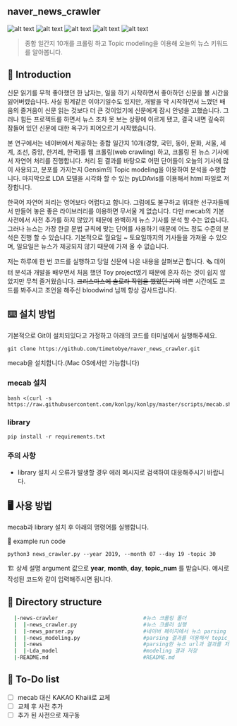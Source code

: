 naver_news_crawler
---------------------
![alt text](https://img.shields.io/badge/Python-3.7-red.svg)
![alt text](https://img.shields.io/badge/LDA-Topic%20Modeling-brightgreen.svg)
![alt text](https://img.shields.io/badge/Crawler-News-yellowgreen.svg)
![alt text](https://img.shields.io/badge/results-report-blue.svg)
![alt text](https://img.shields.io/badge/data-web-orange.svg)


> 종합 일간지 10개를 크롤링 하고 Topic modeling을 이용해 오늘의 뉴스 키워드를 알아봅니다.

:newspaper: Introduction
----------------------------

신문 읽기를 무척 좋아했던 한 남자는, 일을 하기 시작하면서 좋아하던 신문을 볼 시간을 잃어버렸습니다.
사실 핑계같은 이야기일수도 있지만, 개발을 막 시작하면서 느꼈던 배움의 즐거움이 신문 읽는 것보다 더 큰 것이었기에 신문에게 잠시 안녕을 고했습니다.
그러나 힘든 프로젝트를 하면서 뉴스 조차 못 보는 상황에 이르게 됐고, 결국 내면 깊숙히 잠들어 있던 신문에 대한 욕구가 피어오르기 시작했습니다.

본 연구에서는 네이버에서 제공하는 종합 일간지 10개(경향, 국민, 동아, 문화, 서울, 세계, 조선, 중앙, 한겨레, 한국)를 웹 크롤링(web crawling) 하고,
크롤링 된 뉴스 기사에서 자연어 처리를 진행합니다. 처리 된 결과를 바탕으로 어떤 단어들이 오늘의 기사에 많이 사용되고, 분포를 가지는지 Gensim의 Topic modeling을
이용하여 분석을 수행합니다. 마지막으로 LDA 모델을 시각화 할 수 있는 pyLDAvis를 이용해서 html 파일로 저장합니다.

한국어 자연어 처리는 영어보다 어렵다고 합니다. 그럼에도 불구하고 위대한 선구자들께서 만들어 놓은 좋은 라이브러리를 이용하면 무서울 게 없습니다.
다만 mecab의 기본 사전에서 사전 추가를 하지 않았기 때문에 완벽하게 뉴스 기사를 분석 할 수는 없습니다. 
그러나 뉴스는 가장 한글 문법 규칙에 맞는 단어를 사용하기 때문에 어느 정도 수준의 분석은 진행 할 수 있습니다.
기본적으로 월요일 ~ 토요일까지의 기사들을 가져올 수 있으며, 일요일은 뉴스가 제공되지 않기 때문에 가져 올 수 없습니다.

저는 하루에 한 번 코드를 실행하고 당일 신문에 나온 내용을 살펴보곤 합니다. :newspaper_roll:
데이터 분석과 개발을 배우면서 처음 했던 Toy project였기 때문에 혼자 하는 것이 쉽지 않았지만 무척 즐거웠습니다.
~~크리스마스에 솔로라 작업을 했었던 기억~~ 바쁜 시간에도 코드를 봐주시고 조언을 해주신 bloodwind 님께 항상 감사드립니다.

:keyboard: 설치 방법
-------------
기본적으로 Git이 설치되있다고 가정하고 아래의 코드를 터미널에서 실행해주세요.
```
git clone https://github.com/timetobye/naver_news_crawler.git
``` 

mecab을 설치합니다.(Mac OS에서만 가능합니다)

### mecab 설치
```
bash <(curl -s https://raw.githubusercontent.com/konlpy/konlpy/master/scripts/mecab.sh)
```

### library
```
pip install -r requirements.txt
```

### 주의 사항
- library 설치 시 오류가 발생할 경우 에러 메시지로 검색하여 대응해주시기 바랍니다.


:desktop_computer: 사용 방법
-----------------------------
mecab과 library 설치 후 아래의 명령어를 실행합니다.


:robot: example run code
```python3
python3 news_crawler.py --year 2019, --month 07 --day 19 -topic 30
```

:building_construction: 상세 설명
argument 값으로 **year**, **month**, **day**, **topic_num** 를 받습니다.
예시로 작성된 코드와 같이 입력해주시면 됩니다.

:open_file_folder: Directory structure
------------
``` bash
  |-news-crawler                           #뉴스 크롤링 폴더
  |  |-news_crawler.py                     #뉴스 크롤러 실행
  |  |-news_parser.py                      #네이버 페이지에서 뉴스 parsing
  |  |-news_modeling.py                    #parsing 결과를 이용해서 topic_modeling
  |  |-news                                #parsing한 뉴스 url과 결과를 저장
  |  |-Lda_model                           #modeling 결과 저장
  |-README.md                              #README.md
```

:memo: To-Do list
------------------
- [ ] mecab 대신 KAKAO Khaiii로 교체
- [ ] 교체 후 사전 추가
- [ ] 추가 된 사전으로 재구동
